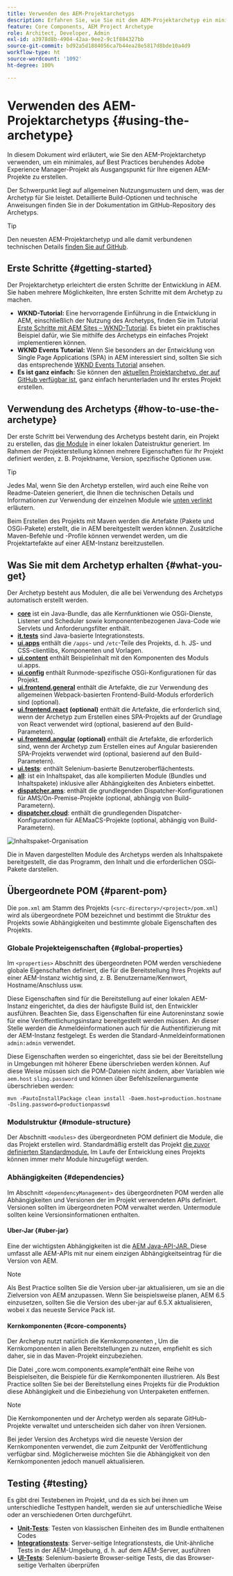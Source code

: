 ```yaml
---
title: Verwenden des AEM-Projektarchetyps
description: Erfahren Sie, wie Sie mit dem AEM-Projektarchetyp ein minimales, auf Best Practices beruhendes Adobe Experience Manager-Projekt als Ausgangspunkt für Ihre eigenen AEM-Projekte erstellen.
feature: Core Components, AEM Project Archetype
role: Architect, Developer, Admin
exl-id: a3978d8b-4904-42aa-9ee2-9c1f884327bb
source-git-commit: bd92a5d1884056ca7b44ea28e5817d8bde10a4d9
workflow-type: ht
source-wordcount: '1092'
ht-degree: 100%

---
```



# Verwenden des AEM-Projektarchetyps {#using-the-archetype}

In diesem Dokument wird erläutert, wie Sie den AEM-Projektarchetyp verwenden, um ein minimales, auf Best Practices beruhendes Adobe Experience Manager-Projekt als Ausgangspunkt für Ihre eigenen AEM-Projekte zu erstellen.

Der Schwerpunkt liegt auf allgemeinen Nutzungsmustern und dem, was der Archetyp für Sie leistet. Detaillierte Build-Optionen und technische Anweisungen finden Sie in der Dokumentation im GitHub-Repository des Archetyps.

>[!TIP]
>
>Den neuesten AEM-Projektarchetyp und alle damit verbundenen technischen Details [finden Sie auf GitHub](https://github.com/adobe/aem-project-archetype).

## Erste Schritte {#getting-started}

Der Projektarchetyp erleichtert die ersten Schritte der Entwicklung in AEM. Sie haben mehrere Möglichkeiten, Ihre ersten Schritte mit dem Archetyp zu machen.

* **WKND-Tutorial:** Eine hervorragende Einführung in die Entwicklung in AEM, einschließlich der Nutzung des Archetyps, finden Sie im Tutorial [Erste Schritte mit AEM Sites – WKND-Tutorial](https://experienceleague.adobe.com/docs/experience-manager-learn/getting-started-wknd-tutorial-develop/overview.html?lang=de). Es bietet ein praktisches Beispiel dafür, wie Sie mithilfe des Archetyps ein einfaches Projekt implementieren können.
* **WKND Events Tutorial:** Wenn Sie besonders an der Entwicklung von Single Page Applications (SPA) in AEM interessiert sind, sollten Sie sich das entsprechende [WKND Events Tutorial](https://experienceleague.adobe.com/docs/experience-manager-learn/sites/spa-editor/spa-editor-framework-feature-video-use.html?lang=de) ansehen.
* **Es ist ganz einfach:** Sie können den [aktuellen Projektarchetyp, der auf GitHub verfügbar ist](https://github.com/adobe/aem-project-archetype), ganz einfach herunterladen und Ihr erstes Projekt erstellen.

## Verwendung des Archetyps {#how-to-use-the-archetype}

Der erste Schritt bei Verwendung des Archetyps besteht darin, ein Projekt zu erstellen, das [die Module](#what-you-get) in einer lokalen Dateistruktur generiert. Im Rahmen der Projekterstellung können mehrere Eigenschaften für Ihr Projekt definiert werden, z. B. Projektname, Version, spezifische Optionen usw.

>[!TIP]
>
>Jedes Mal, wenn Sie den Archetyp erstellen, wird auch eine Reihe von Readme-Dateien generiert, die Ihnen die technischen Details und Informationen zur Verwendung der einzelnen Module wie [unten verlinkt](#what-you-get) erläutern.

Beim Erstellen des Projekts mit Maven werden die Artefakte (Pakete und OSGi-Pakete) erstellt, die in AEM bereitgestellt werden können. Zusätzliche Maven-Befehle und -Profile können verwendet werden, um die Projektartefakte auf einer AEM-Instanz bereitzustellen.

## Was Sie mit dem Archetyp erhalten {#what-you-get}

Der Archetyp besteht aus Modulen, die alle bei Verwendung des Archetyps automatisch erstellt werden.

* **[core](https://github.com/adobe/aem-project-archetype/tree/develop/src/main/archetype/core)** ist ein Java-Bundle, das alle Kernfunktionen wie OSGi-Dienste, Listener und Scheduler sowie komponentenbezogenen Java-Code wie Servlets und Anforderungsfilter enthält.
* **[it.tests](https://github.com/adobe/aem-project-archetype/tree/develop/src/main/archetype/it.tests)** sind Java-basierte Integrationstests.
* **[ui.apps](https://github.com/adobe/aem-project-archetype/tree/develop/src/main/archetype/ui.apps)** enthält die `/apps`- und `/etc`-Teile des Projekts, d. h. JS- und CSS-clientlibs, Komponenten und Vorlagen.
* **[ui.content](https://github.com/adobe/aem-project-archetype/tree/develop/src/main/archetype/ui.content)** enthält Beispielinhalt mit den Komponenten des Moduls ui.apps.
* **[ui.config](https://github.com/adobe/aem-project-archetype/tree/develop/src/main/archetype/ui.config)** enthält Runmode-spezifische OSGi-Konfigurationen für das Projekt.
* **[ui.frontend.general](https://github.com/adobe/aem-project-archetype/tree/develop/src/main/archetype/ui.frontend.general)** enthält die Artefakte, die zur Verwendung des allgemeinen Webpack-basierten Frontend-Build-Moduls erforderlich sind (optional).
* **[ui.frontend.react](https://github.com/adobe/aem-project-archetype/tree/develop/src/main/archetype/ui.frontend.react)** **(optional)** enthält die Artefakte, die erforderlich sind, wenn der Archetyp zum Erstellen eines SPA-Projekts auf der Grundlage von React verwendet wird (optional, basierend auf den Build-Parametern).
* **[ui.frontend.angular](https://github.com/adobe/aem-project-archetype/tree/develop/src/main/archetype/ui.frontend.angular)** **(optional)** enthält die Artefakte, die erforderlich sind, wenn der Archetyp zum Erstellen eines auf Angular basierenden SPA-Projekts verwendet wird (optional, basierend auf den Build-Parametern).
* **[ui.tests](https://github.com/adobe/aem-project-archetype/tree/develop/src/main/archetype/ui.tests)**: enthält Selenium-basierte Benutzeroberflächentests.
* **[all](https://github.com/adobe/aem-project-archetype/tree/develop/src/main/archetype/all)**: ist ein Inhaltspaket, das alle kompilierten Module (Bundles und Inhaltspakete) inklusive aller Abhängigkeiten des Anbieters einbettet.
* **[dispatcher.ams](https://github.com/adobe/aem-project-archetype/tree/develop/src/main/archetype/dispatcher.ams)**: enthält die grundlegenden Dispatcher-Konfigurationen für AMS/On-Premise-Projekte (optional, abhängig von Build-Parametern).
* **[dispatcher.cloud](https://github.com/adobe/aem-project-archetype/tree/develop/src/main/archetype/dispatcher.cloud)**: enthält die grundlegenden Dispatcher-Konfigurationen für AEMaaCS-Projekte (optional, abhängig von Build-Parametern).

![Inhaltspaket-Organisation](/help/assets/content-package-organization.png)

Die in Maven dargestellten Module des Archetyps werden als Inhaltspakete bereitgestellt, die das Programm, den Inhalt und die erforderlichen OSGi-Pakete darstellen.

## Übergeordnete POM {#parent-pom}

Die `pom.xml` am Stamm des Projekts (`<src-directory>/<project>/pom.xml`) wird als übergeordnete POM bezeichnet und bestimmt die Struktur des Projekts sowie Abhängigkeiten und bestimmte globale Eigenschaften des Projekts.

### Globale Projekteigenschaften {#global-properties}

Im `<properties>` Abschnitt des übergeordneten POM werden verschiedene globale Eigenschaften definiert, die für die Bereitstellung Ihres Projekts auf einer AEM-Instanz wichtig sind, z. B. Benutzername/Kennwort, Hostname/Anschluss usw.

Diese Eigenschaften sind für die Bereitstellung auf einer lokalen AEM-Instanz eingerichtet, da dies der häufigste Build ist, den Entwickler ausführen. Beachten Sie, dass Eigenschaften für eine Autoreninstanz sowie für eine Veröffentlichungsinstanz bereitgestellt werden müssen. An dieser Stelle werden die Anmeldeinformationen auch für die Authentifizierung mit der AEM-Instanz festgelegt. Es werden die Standard-Anmeldeinformationen `admin:admin` verwendet.

Diese Eigenschaften werden so eingerichtet, dass sie bei der Bereitstellung in Umgebungen mit höherer Ebene überschrieben werden können. Auf diese Weise müssen sich die POM-Dateien nicht ändern, aber Variablen wie `aem.host` `sling.password` und können über Befehlszeilenargumente überschrieben werden:

```shell
mvn -PautoInstallPackage clean install -Daem.host=production.hostname -Dsling.password=productionpasswd
```

### Modulstruktur {#module-structure}

Der Abschnitt `<modules>` des übergeordneten POM definiert die Module, die das Projekt erstellen wird. Standardmäßig erstellt das Projekt [die zuvor definierten Standardmodule.](#what-you-get) Im Laufe der Entwicklung eines Projekts können immer mehr Module hinzugefügt werden.

### Abhängigkeiten {#dependencies}

Im Abschnitt `<dependencyManagement>` des übergeordneten POM werden alle Abhängigkeiten und Versionen der im Projekt verwendeten APIs definiert. Versionen sollten im übergeordneten POM verwaltet werden. Untermodule sollten keine Versionsinformationen enthalten.

#### Uber-Jar {#uber-jar}

Eine der wichtigsten Abhängigkeiten ist die [AEM Java-API-JAR. ](https://experienceleague.adobe.com/docs/experience-manager-cloud-service/implementing/developing/aem-as-a-cloud-service-sdk.html?lang=de) Diese umfasst alle AEM-APIs mit nur einem einzigen Abhängigkeitseintrag für die Version von AEM.

>[!NOTE]
>
>Als Best Practice sollten Sie die Version uber-jar aktualisieren, um sie an die Zielversion von AEM anzupassen. Wenn Sie beispielsweise planen, AEM 6.5 einzusetzen, sollten Sie die Version des uber-jar auf 6.5.X aktualisieren, wobei `X` das neueste Service Pack ist.

#### Kernkomponenten {#core-components}

Der Archetyp nutzt natürlich die Kernkomponenten [.](/help/introduction.md) Um die Kernkomponenten in allen Bereitstellungen zu nutzen, empfiehlt es sich daher, sie in das Maven-Projekt einzubeziehen.

Die Datei „core.wcm.components.example“enthält eine Reihe von Beispielseiten, die Beispiele für die Kernkomponenten illustrieren. Als Best Practice sollten Sie bei der Bereitstellung eines Projekts für die Produktion diese Abhängigkeit und die Einbeziehung von Unterpaketen entfernen.

>[!NOTE]
>
>Die Kernkomponenten und der Archetyp werden als separate GitHub-Projekte verwaltet und unterscheiden sich daher von ihren Versionen.
>
>Bei jeder Version des Archetyps wird die neueste Version der Kernkomponenten verwendet, die zum Zeitpunkt der Veröffentlichung verfügbar sind. Möglicherweise möchten Sie die Abhängigkeit von den Kernkomponenten jedoch manuell aktualisieren.

## Testing {#testing}

Es gibt drei Testebenen im Projekt, und da es sich bei ihnen um unterschiedliche Testtypen handelt, werden sie auf unterschiedliche Weise oder an verschiedenen Orten durchgeführt.

* **[Unit-Tests](https://github.com/adobe/aem-project-archetype/tree/develop/src/main/archetype/core)**: Testen von klassischen Einheiten des im Bundle enthaltenen Codes
* **[Integrationstests](https://github.com/adobe/aem-project-archetype/tree/develop/src/main/archetype/it.tests)**: Server-seitige Integrationstests, die Unit-ähnliche Tests in der AEM-Umgebung, d. h. auf dem AEM-Server, ausführen
* **[UI-Tests](https://github.com/adobe/aem-project-archetype/tree/develop/src/main/archetype/ui.tests)**: Selenium-basierte Browser-seitige Tests, die das Browser-seitige Verhalten überprüfen
